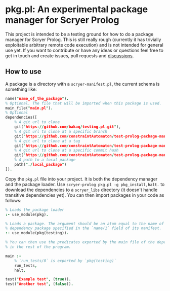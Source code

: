 # pkg.pl: An experimental package manager for Scryer Prolog

This project is intended to be a testing ground for how to do a package manager
for Scryer Prolog. This is still really rough (currently it has trivially
exploitable arbitrary remote code execution) and is not intended for general
use yet. If you want to contribute or have any ideas or questions feel free to
get in touch and create issues, pull requests and
[discussions](https://github.com/bakaq/pkg.pl/discussions).

## How to use

A package is a directory with a `scryer-manifest.pl`, the current schema is something like:

```prolog
name("name_of_the_package").
% Optional. The file that will be imported when this package is used.
main_file("main.pl").
% Optional
dependencies([
    % A git url to clone
    git("https://github.com/bakaq/testing.pl.git"),
    % A git url to clone at a specific branch
    git("https://github.com/constraintAutomaton/test-prolog-package-manager.git", branch("branch")),
    % A git url to clone at a tag
    git("https://github.com/constraintAutomaton/test-prolog-package-manager.git", tag("tag")),
    % A git url to clone at a specific commit hash
    git("https://github.com/constraintAutomaton/test-prolog-package-manager.git", hash("d19fefc1d7907f6675e181601bb9b8b94561b441")),
    % A path to a local package
    path("./local_package")
]).
```

Copy the `pkg.pl` file into your project. It is both the dependency manager and
the package loader. Use `scryer-prolog pkg.pl -g pkg_install,halt.` to download
the dependencies to a `scryer_libs` directory (it doesn't handle transitive
dependencies yet). You can then import packages in your code as follows:

```prolog
% Loads the package loader
:- use_module(pkg).

% Loads a package. The argument should be an atom equal to the name of the
% dependency package specified in the `name/1` field of its manifest.
:- use_module(pkg(testing)).

% You can then use the predicates exported by the main file of the dependency
% in the rest of the program.

main :-
    % `run_tests/0` is exported by `pkg(testing)`
    run_tests,
    halt.

test("Example test", (true)).
test("Another test", (false)).
```
